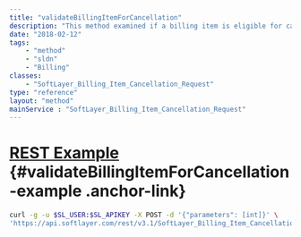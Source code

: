 ```yaml
---
title: "validateBillingItemForCancellation"
description: "This method examined if a billing item is eligible for cancellation. It checks if the billing item you provided is already in your existing cancellation request. "
date: "2018-02-12"
tags:
    - "method"
    - "sldn"
    - "Billing"
classes:
    - "SoftLayer_Billing_Item_Cancellation_Request"
type: "reference"
layout: "method"
mainService : "SoftLayer_Billing_Item_Cancellation_Request"
---
```


# [REST Example](#validateBillingItemForCancellation-example) <a href="/article/rest/"><i class="fas fa-question"></i></a> {#validateBillingItemForCancellation-example .anchor-link} 
```bash
curl -g -u $SL_USER:$SL_APIKEY -X POST -d '{"parameters": [int]}' \
'https://api.softlayer.com/rest/v3.1/SoftLayer_Billing_Item_Cancellation_Request/validateBillingItemForCancellation'
```
